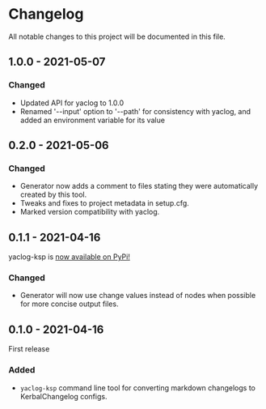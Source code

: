 # Changelog

All notable changes to this project will be documented in this file.

## 1.0.0 - 2021-05-07

### Changed

- Updated API for yaclog to 1.0.0
- Renamed '--input' option to '--path' for consistency with yaclog, and added an environment variable for its value


## 0.2.0 - 2021-05-06

### Changed

- Generator now adds a comment to files stating they were automatically created by this tool.
- Tweaks and fixes to project metadata in setup.cfg.
- Marked version compatibility with yaclog.


## 0.1.1 - 2021-04-16

yaclog-ksp is [now available on PyPi!](https://pypi.org/project/yaclog-ksp/)

### Changed

- Generator will now use change values instead of nodes when possible for more concise output files.


## 0.1.0 - 2021-04-16

First release

### Added

- `yaclog-ksp` command line tool for converting markdown changelogs to KerbalChangelog configs.